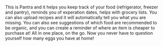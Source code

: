 This is Pantra and it helps you keep track of your food (refrigerator, freezer and pantry), reminds you of experation dates, helps with grocery lists. You can also upload recipes and it will automatically tell you what you are missing. You can also see suggestions of which food are recommended to be organic, and you can create a reminder of where an item is cheaper to purchase at! All in one place, on the go. Now you never have to question yourself how many eggs you have at home!
